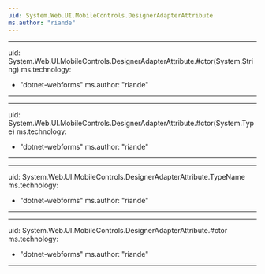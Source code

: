 ```yaml
---
uid: System.Web.UI.MobileControls.DesignerAdapterAttribute
ms.author: "riande"
---
```


---
uid: System.Web.UI.MobileControls.DesignerAdapterAttribute.#ctor(System.String)
ms.technology: 
  - "dotnet-webforms"
ms.author: "riande"
---

---
uid: System.Web.UI.MobileControls.DesignerAdapterAttribute.#ctor(System.Type)
ms.technology: 
  - "dotnet-webforms"
ms.author: "riande"
---

---
uid: System.Web.UI.MobileControls.DesignerAdapterAttribute.TypeName
ms.technology: 
  - "dotnet-webforms"
ms.author: "riande"
---

---
uid: System.Web.UI.MobileControls.DesignerAdapterAttribute.#ctor
ms.technology: 
  - "dotnet-webforms"
ms.author: "riande"
---
